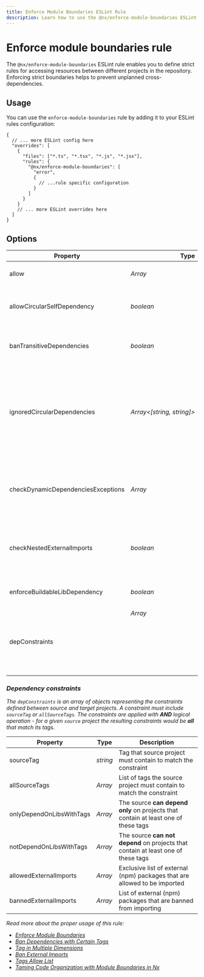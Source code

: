 ```yaml
---
title: Enforce Module Boundaries ESLint Rule
description: Learn how to use the @nx/enforce-module-boundaries ESLint rule to define strict rules for accessing resources between different projects in your Nx workspace.
---
```


# Enforce module boundaries rule

The `@nx/enforce-module-boundaries` ESLint rule enables you to define strict rules for accessing resources between
different projects in the repository. Enforcing strict boundaries helps to prevent unplanned cross-dependencies.

## Usage

You can use the `enforce-module-boundaries` rule by adding it to your ESLint rules configuration:

```jsonc
{
  // ... more ESLint config here
  "overrides": [
    {
      "files": ["*.ts", "*.tsx", "*.js", "*.jsx"],
      "rules": {
        "@nx/enforce-module-boundaries": [
          "error",
          {
            // ...rule specific configuration
          }
        ]
      }
    }
    // ... more ESLint overrides here
  ]
}
```

## Options

| Property                           | Type                      | Default | Description                                                                                                                                                                                                                                    |
| ---------------------------------- | ------------------------- | ------- | ---------------------------------------------------------------------------------------------------------------------------------------------------------------------------------------------------------------------------------------------- |
| allow                              | _Array<string>_           | _[]_    | List of imports that should be allowed without any checks                                                                                                                                                                                      |
| allowCircularSelfDependency        | _boolean_                 | _false_ | Disable check for self circular dependency when project imports from itself via alias path                                                                                                                                                     |
| banTransitiveDependencies          | _boolean_                 | _false_ | Ban import of dependencies that were not specified in the root or project's `package.json`                                                                                                                                                     |
| ignoredCircularDependencies        | _Array<[string, string]>_ | _[]_    | List of project pairs that should be skipped from `Circular dependencies` checks, including the self-circular dependency check. E.g. `['feature-project-a', 'myapp']`. Project name can be replaced by catch all `*` for more generic matches. |
| checkDynamicDependenciesExceptions | _Array<string>_           | _[]_    | List of imports that should be skipped for `Imports of lazy-loaded libraries forbidden` checks. E.g. `['@myorg/lazy-project/component/*', '@myorg/other-project']`                                                                             |
| checkNestedExternalImports         | _boolean_                 | _false_ | Enable to enforce the check for banned external imports in the nested packages. Check [Dependency constraints](#dependency-constraints) for more information                                                                                   |
| enforceBuildableLibDependency      | _boolean_                 | _false_ | Enable to restrict the buildable libs from importing non-buildable libraries                                                                                                                                                                   |
| depConstraints                     | _Array<object>_           | _[]_    | List of dependency constraints between projects                                                                                                                                                                                                |

### Dependency constraints

The `depConstraints` is an array of objects representing the constraints defined between source and target projects. A
constraint must include `sourceTag` or `allSourceTags`. The constraints are applied with **AND** logical operation - for
a given `source` project the resulting constraints would be **all** that match its tags.

| Property                 | Type            | Description                                                                        |
| ------------------------ | --------------- | ---------------------------------------------------------------------------------- |
| sourceTag                | _string_        | Tag that source project must contain to match the constraint                       |
| allSourceTags            | _Array<string>_ | List of tags the source project must contain to match the constraint               |
| onlyDependOnLibsWithTags | _Array<string>_ | The source **can depend only** on projects that contain at least one of these tags |
| notDependOnLibsWithTags  | _Array<string>_ | The source **can not depend** on projects that contain at least one of these tags  |
| allowedExternalImports   | _Array<string>_ | Exclusive list of external (npm) packages that are allowed to be imported          |
| bannedExternalImports    | _Array<string>_ | List of external (npm) packages that are banned from importing                     |

Read more about the proper usage of this rule:

- [Enforce Module Boundaries](/features/enforce-module-boundaries)
- [Ban Dependencies with Certain Tags](/recipes/enforce-module-boundaries/ban-dependencies-with-tags)
- [Tag in Multiple Dimensions](/recipes/enforce-module-boundaries/tag-multiple-dimensions)
- [Ban External Imports](/recipes/enforce-module-boundaries/ban-external-imports)
- [Tags Allow List](/recipes/enforce-module-boundaries/tags-allow-list)
- [Taming Code Organization with Module Boundaries in Nx](/blog/mastering-the-project-boundaries-in-nx)
